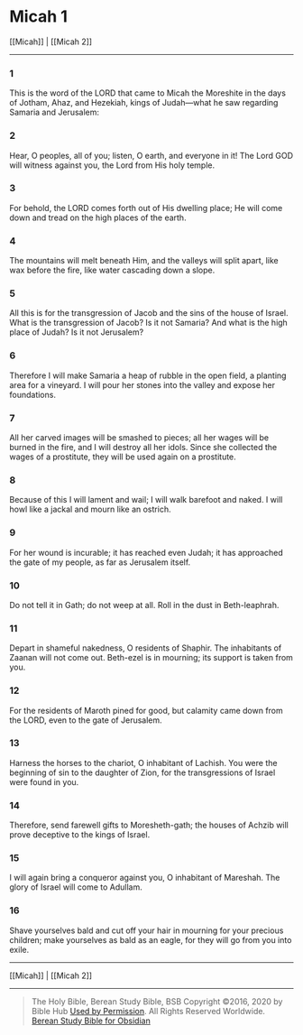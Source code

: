 # Micah 1

[[Micah]] | [[Micah 2]]

---

### 1
This is the word of the LORD that came to Micah the Moreshite in the days of Jotham, Ahaz, and Hezekiah, kings of Judah—what he saw regarding Samaria and Jerusalem:

### 2
Hear, O peoples, all of you; listen, O earth, and everyone in it! The Lord GOD will witness against you, the Lord from His holy temple.

### 3
For behold, the LORD comes forth out of His dwelling place; He will come down and tread on the high places of the earth.

### 4
The mountains will melt beneath Him, and the valleys will split apart, like wax before the fire, like water cascading down a slope.

### 5
All this is for the transgression of Jacob and the sins of the house of Israel. What is the transgression of Jacob? Is it not Samaria? And what is the high place of Judah? Is it not Jerusalem?

### 6
Therefore I will make Samaria a heap of rubble in the open field, a planting area for a vineyard. I will pour her stones into the valley and expose her foundations.

### 7
All her carved images will be smashed to pieces; all her wages will be burned in the fire, and I will destroy all her idols. Since she collected the wages of a prostitute, they will be used again on a prostitute.

### 8
Because of this I will lament and wail; I will walk barefoot and naked. I will howl like a jackal and mourn like an ostrich.

### 9
For her wound is incurable; it has reached even Judah; it has approached the gate of my people, as far as Jerusalem itself.

### 10
Do not tell it in Gath; do not weep at all. Roll in the dust in Beth-leaphrah.

### 11
Depart in shameful nakedness, O residents of Shaphir. The inhabitants of Zaanan will not come out. Beth-ezel is in mourning; its support is taken from you.

### 12
For the residents of Maroth pined for good, but calamity came down from the LORD, even to the gate of Jerusalem.

### 13
Harness the horses to the chariot, O inhabitant of Lachish. You were the beginning of sin to the daughter of Zion, for the transgressions of Israel were found in you.

### 14
Therefore, send farewell gifts to Moresheth-gath; the houses of Achzib will prove deceptive to the kings of Israel.

### 15
I will again bring a conqueror against you, O inhabitant of Mareshah. The glory of Israel will come to Adullam.

### 16
Shave yourselves bald and cut off your hair in mourning for your precious children; make yourselves as bald as an eagle, for they will go from you into exile.

---

[[Micah]] | [[Micah 2]]

---

> The Holy Bible, Berean Study Bible, BSB
> Copyright &copy;2016, 2020 by Bible Hub
> [Used by Permission](https://berean.bible/terms.htm). All Rights Reserved Worldwide.
> [Berean Study Bible for Obsidian](https://github.com/gapmiss/berean-study-bible-for-obsidian)

